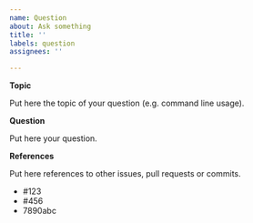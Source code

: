 ```yaml
---
name: Question
about: Ask something
title: ''
labels: question
assignees: ''

---
```


**Topic**

Put here the topic of your question (e.g. command line usage).

**Question**

Put here your question.

**References**

Put here references to other issues, pull requests or commits.

- #123
- #456
- 7890abc
